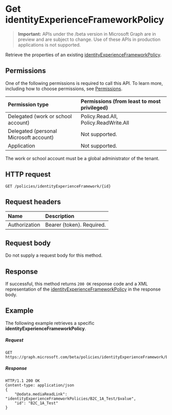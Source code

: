 # Get identityExperienceFrameworkPolicy

> **Important:** APIs under the /beta version in Microsoft Graph are in preview and are subject to change. Use of these APIs in production applications is not supported.

Retrieve the properties of an existing [identityExperienceFrameworkPolicy](../resources/identityexperienceframeworkpolicy.md).

## Permissions

One of the following permissions is required to call this API. To learn more, including how to choose permissions, see [Permissions](../../../concepts/permissions_reference.md).

|Permission type      | Permissions (from least to most privileged)              |
|:--------------------|:---------------------------------------------------------|
|Delegated (work or school account)|Policy.Read.All, Policy.ReadWrite.All|
|Delegated (personal Microsoft account)| Not supported.|
|Application|Not supported.|

The work or school account must be a global administrator of the tenant.

## HTTP request

<!-- { "blockType": "ignored" } -->
```http
GET /policies/identityExperienceFramework/{id}
```

## Request headers

|Name|Description|
|:---------------|:----------|
|Authorization|Bearer {token}. Required.|

## Request body

Do not supply a request body for this method.

## Response

If successful, this method returns `200 OK` response code and a XML representation of the [identityExperienceFrameworkPolicy](../resources/identityexperienceframeworkpolicy.md) in the response body.

## Example

The following example retrieves a specific **identityExperienceFrameworkPolicy**.

##### Request

<!-- {
  "blockType": "request",
  "name": "get_identityexperienceframework"
}-->
```http
GET https://graph.microsoft.com/beta/policies/identityExperienceFramework/B2C_1A_Test
```

##### Response

<!-- {
  "blockType": "response",
  "truncated": true,
  "@odata.type": "microsoft.graph.policy.identityExperienceFramework"
} -->
```http
HTTP/1.1 200 OK
Content-type: application/json
{
    "@odata.mediaReadLink": "identityExperienceFrameworkPolicies/B2C_1A_Test/$value",
    "id": "B2C_1A_Test"
}
```

<!-- uuid: 8fcb5dbc-d5aa-4681-8e31-b001d5168d79
2015-10-25 14:57:30 UTC -->
<!-- {
  "type": "#page.annotation",
  "description": "Get identityExperienceFramework",
  "keywords": "",
  "section": "documentation",
  "tocPath": ""
}-->